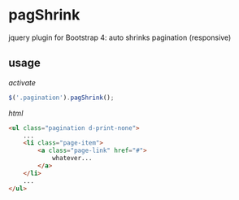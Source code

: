 # pagShrink
jquery plugin for Bootstrap 4: auto shrinks pagination (responsive)

## usage

_activate_

~~~js
$('.pagination').pagShrink();
~~~

_html_

~~~html
<ul class="pagination d-print-none">
	...
	<li class="page-item">
		<a class="page-link" href="#">
			whatever...
		</a>
	</li>
	...
</ul>
~~~
